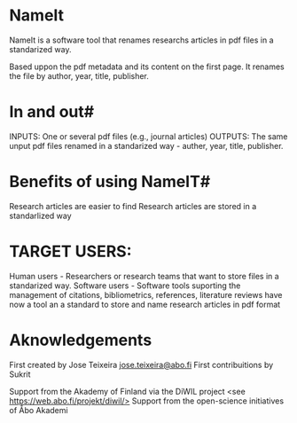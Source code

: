 # NameIt # 

NameIt is a software tool that renames researchs articles in pdf files in a standarized way. 

Based uppon the pdf metadata and its content on the first page. 
It renames the file by author, year, title, publisher. 

# In and out# 

INPUTS: One or several pdf files (e.g., journal articles) 
OUTPUTS: The same unput pdf files renamed in a standarized way - auther, year, title, publisher. 

# Benefits of using NameIT#

Research articles are easier to find 
Research articles are stored in a standarlized way 


# TARGET USERS:  # 
Human users - Researchers or research teams that want to store files in a standarized way. 
Software users -  Software tools suporting the management of citations, bibliometrics, references, literature reviews have now a tool an a standard to store and name research articles in pdf format


# Aknowledgements 
First created by Jose Teixeira <jose.teixeira@abo.fi>
First contribuitions by Sukrit 

Support from the Akademy of Finland via the DiWIL project  <see https://web.abo.fi/projekt/diwil/> 
Support from the open-science initiatives of Åbo Akademi 




